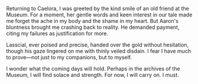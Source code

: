 Returning to Caelora, I was greeted by the kind smile of an old friend at the Museum. For a moment, her gentle words and keen interest in our tale made me forget the ache in my body and the shame in my heart. But Aaron's bluntness brought me crashing back to reality. He demanded payment, citing my failures as justification for more.

Lasscial, ever poised and precise, handed over the gold without hesitation, though his gaze lingered on me with thinly veiled disdain. I fear I have much to prove—not just to my companions, but to myself.

I wonder what the coming days will hold. Perhaps in the archives of the Museum, I will find solace and strength. For now, I will carry on. I must.